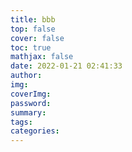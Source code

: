 ```yaml
---
title: bbb
top: false
cover: false
toc: true
mathjax: false
date: 2022-01-21 02:41:33
author:
img:
coverImg:
password:
summary:
tags:
categories:
---
```

